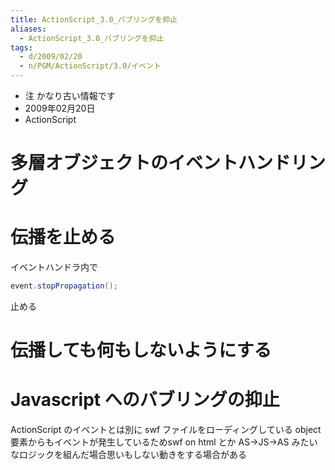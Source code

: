 ```yaml
---
title: ActionScript_3.0_バブリングを抑止
aliases:
  - ActionScript_3.0_バブリングを抑止
tags:
  - d/2009/02/20
  - n/PGM/ActionScript/3.0/イベント
---
```


- 注 かなり古い情報です
- 2009年02月20日
- ActionScript

多層オブジェクトのイベントハンドリング
================================================================================

伝播を止める
================================================================================
イベントハンドラ内で

```actionscript
event.stopPropagation();
```

止める

伝播しても何もしないようにする
================================================================================


Javascript へのバブリングの抑止
================================================================================
ActionScript のイベントとは別に swf ファイルをローディングしている object 要素からもイベントが発生しているためswf on html とか AS→JS→AS みたいなロジックを組んだ場合思いもしない動きをする場合がある

